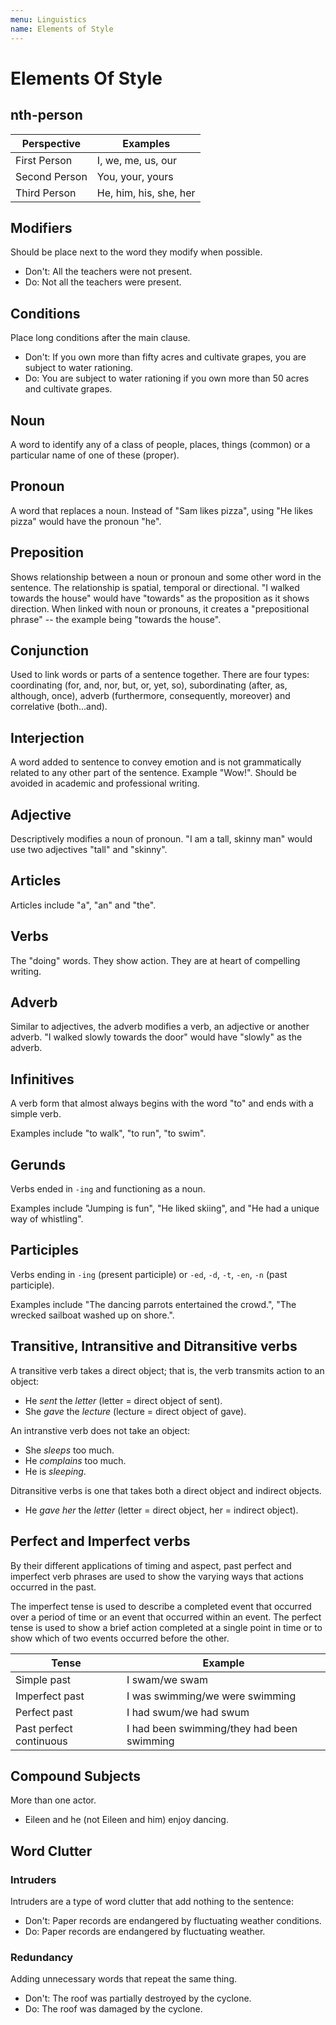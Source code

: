 ```yaml
---
menu: Linguistics
name: Elements of Style
---
```


# Elements Of Style

## nth-person

| Perspective   | Examples               |
| ------------- | ---------------------- |
| First Person  | I, we, me, us, our     |
| Second Person | You, your, yours       |
| Third Person  | He, him, his, she, her |

## Modifiers

Should be place next to the word they modify when possible.

- Don't: All the teachers were not present.
- Do: Not all the teachers were present.

## Conditions

Place long conditions after the main clause.

- Don't: If you own more than fifty acres and cultivate grapes, you are subject to water rationing.
- Do: You are subject to water rationing if you own more than 50 acres and cultivate grapes.

## Noun

A word to identify any of a class of people, places, things (common) or a particular name of one of these (proper).

## Pronoun

A word that replaces a noun. Instead of "Sam likes pizza", using "He likes pizza" would have the pronoun "he".

## Preposition

Shows relationship between a noun or pronoun and some other word in the sentence. The relationship is spatial, temporal or directional. "I walked towards the house" would have "towards" as the proposition as it shows direction. When linked with noun or pronouns, it creates a "prepositional phrase" -- the example being "towards the house".

## Conjunction

Used to link words or parts of a sentence together. There are four types: coordinating (for, and, nor, but, or, yet, so), subordinating (after, as, although, once), adverb (furthermore, consequently, moreover) and correlative (both...and).

## Interjection

A word added to sentence to convey emotion and is not grammatically related to any other part of the sentence. Example "Wow!". Should be avoided in academic and professional writing.

## Adjective

Descriptively modifies a noun of pronoun. "I am a tall, skinny man" would use two adjectives "tall" and "skinny".

## Articles

Articles include "a", "an" and "the".

## Verbs

The "doing" words. They show action. They are at heart of compelling writing.

## Adverb

Similar to adjectives, the adverb modifies a verb, an adjective or another adverb. "I walked slowly towards the door" would have "slowly" as the adverb.

## Infinitives

A verb form that almost always begins with the word "to" and ends with a simple verb.

Examples include "to walk", "to run", "to swim".

## Gerunds

Verbs ended in `-ing` and functioning as a noun.

Examples include "Jumping is fun", "He liked skiing", and "He had a unique way of whistling".

## Participles

Verbs ending in `-ing` (present participle) or `-ed`, `-d`, `-t`, `-en`, `-n` (past participle).

Examples include "The dancing parrots entertained the crowd.", "The wrecked sailboat washed up on shore.".

## Transitive, Intransitive and Ditransitive verbs

A transitive verb takes a direct object; that is, the verb transmits action to an object:

- He _sent_ the _letter_ (letter = direct object of sent).
- She _gave_ the _lecture_ (lecture = direct object of gave).

An intranstive verb does not take an object:

- She _sleeps_ too much.
- He _complains_ too much.
- He is _sleeping_.

Ditransitive verbs is one that takes both a direct object and indirect objects.

- He _gave_ _her_ the _letter_ (letter = direct object, her = indirect object).

## Perfect and Imperfect verbs

By their different applications of timing and aspect, past perfect and imperfect verb phrases are used to show the varying ways that actions occurred in the past.

The imperfect tense is used to describe a completed event that occurred over a period of time or an event that occurred within an event. The perfect tense is used to show a brief action completed at a single point in time or to show which of two events occurred before the other.

| Tense                   | Example                                    |
| ----------------------- | ------------------------------------------ |
| Simple past             | I swam/we swam                             |
| Imperfect past          | I was swimming/we were swimming            |
| Perfect past            | I had swum/we had swum                     |
| Past perfect continuous | I had been swimming/they had been swimming |

## Compound Subjects

More than one actor.

- Eileen and he (not Eileen and him) enjoy dancing.

## Word Clutter

### Intruders

Intruders are a type of word clutter that add nothing to the sentence:

- Don't: Paper records are endangered by fluctuating weather conditions.
- Do: Paper records are endangered by fluctuating weather.

### Redundancy

Adding unnecessary words that repeat the same thing.

- Don't: The roof was partially destroyed by the cyclone.
- Do: The roof was damaged by the cyclone.
